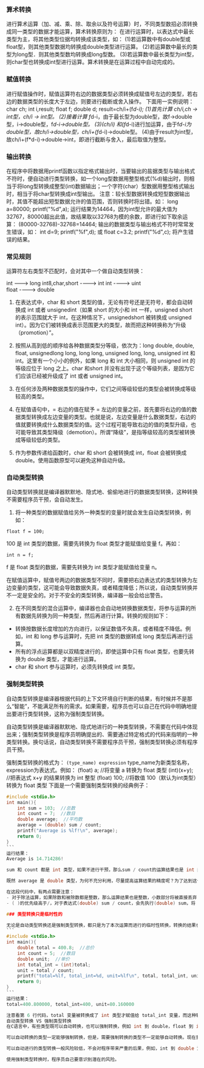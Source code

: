 

### 算术转换
进行算术运算（加、减、乘、除、取余以及符号运算）时，不同类型数招必须转换成同一类型的数据才能运算，算术转换原则为：
在进行运算时，以表达式中最长类型为主，将其他类型位据均转换成该类型，如：
(1)若运算数中有double型或float型，则其他类型数据均转换成double类型进行运算。
(2)若运算数中最长的类型为long型．则其他类型数均转换成long型数。
(3)若运算数中最长类型为int型，则char型也转换成int型进行运算。算术转换是在运算过程中自动完成的。

### 赋值转换
进行赋值操作时，赋值运算符右边的数据类型必须转换成赋值号左边的类型，若右边的数据类型的长度大于左边，则要进行截断或舍入操作。
下面用一实例说明：
      char ch;
      int i,result;
      float f;
      double d;
      result=ch/i+(f*d-i);
(1)首先计算 ch/i,ch → int型，ch/i → int型。
(2)接着计算 f*d-i，由于最长型为double型，故f→double型，i→double型，f*d-i→double型。
(3)(ch/i) 和(f*d-i)进行加运算，由于f*d-i为double型，故ch/i→double型，ch/i+(f*d-i)→double型。
(4)由于result为int型，故ch/i+(f*d-i)→double→int，即进行截断与舍入，最后取值为整型。

### 输出转换
在程序中将数据用printf函数以指定格式输出时，当要输出的盐据类型与输出格式不符时，便自动进行类型转换，如一个long型数据用整型格式(%d)输出时，则相当于将long型转换成整型(int)数据输出；一个字符(char）型数据用整型格式输出时，相当于将char型转换成int型输出。
注意：较长型数据转换成短型数据输出时，其值不能超出短型数据允许的值范围，否则转换时将出错。如：
      long a=80000;
      printf("%d",a);
运行结果为14464，因为int型允许的最大值为32767，80000超出此值，故结果取以32768为模的余数，即进行如下取余运算：
      (80000-32768)-32768=14464;
输出的数据类型与输出格式不符时常常发生错误，如：
      int d=9;
      printf("%f",d);
或
      float c=3.2;
      printf("%d",c);
将产生错误的结果。

### 常见规则
运算符左右类型不匹配时，会对其中一个做自动类型转换：

int     ---> long
int8,char,short   ----> int 
int     ----> uint  
float  ----> double 

1. 在表达式中，char 和 short 类型的值，无论有符号还是无符号，都会自动转换成 int 或者 unsignedint（如果 short 的大小和 int 一样，unsigned short 的表示范围就大于 int，在这种情况下，unsignedshort 被转换成 unsigned int）。因为它们被转换成表示范围更大的类型，故而把这种转换称为“升级（promotion）”。

2. 按照从高到低的顺序给各种数据类型分等级，依次为：long double, double, float, unsignedlong long, long long, unsigned long, long, unsigned int 和int。这里有一个小小的例外，如果 long 和 int 大小相同，则 unsigned int 的等级应位于 long 之上。char 和short 并没有出现于这个等级列表，是因为它们应该已经被升级成了 int 或者 unsigned int。

3. 在任何涉及两种数据类型的操作中，它们之间等级较低的类型会被转换成等级较高的类型。

4. 在赋值语句中，= 右边的值在赋予 = 左边的变量之前，首先要将右边的值的数据类型转换成左边变量的类型。也就是说，左边变量是什么数据类型，右边的值就要转换成什么数据类型的值。这个过程可能导致右边的值的类型升级，也可能导致其类型降级（demotion）。所谓“降级”，是指等级较高的类型被转换成等级较低的类型。

5. 作为参数传递给函数时，char 和 short 会被转换成 int，float 会被转换成 double。使用函数原型可以避免这种自动升级。



### 自动类型转换
自动类型转换就是编译器默默地、隐式地、偷偷地进行的数据类型转换，这种转换不需要程序员干预，会自动发生。

1. 将一种类型的数据赋值给另外一种类型的变量时就会发生自动类型转换，例如：
```
float f = 100;
```
100 是 int 类型的数据，需要先转换为 float 类型才能赋值给变量 f。再如：
```
int n = f;
```
f 是 float 类型的数据，需要先转换为 int 类型才能赋值给变量 n。

在赋值运算中，赋值号两边的数据类型不同时，需要把右边表达式的类型转换为左边变量的类型，这可能会导致数据失真，或者精度降低；所以说，自动类型转换并不一定是安全的。对于不安全的类型转换，编译器一般会给出警告。

2. 在不同类型的混合运算中，编译器也会自动地转换数据类型，将参与运算的所有数据先转换为同一种类型，然后再进行计算。转换的规则如下：
- 转换按数据长度增加的方向进行，以保证数值不失真，或者精度不降低。例如，int 和 long 参与运算时，先把 int 类型的数据转成 long 类型后再进行运算。
- 所有的浮点运算都是以双精度进行的，即使运算中只有 float 类型，也要先转换为 double 类型，才能进行运算。
- char 和 short 参与运算时，必须先转换成 int 类型。

### 强制类型转换
自动类型转换是编译器根据代码的上下文环境自行判断的结果，有时候并不是那么“智能”，不能满足所有的需求。如果需要，程序员也可以自己在代码中明确地提出要进行类型转换，这称为强制类型转换。

自动类型转换是编译器默默地、隐式地进行的一种类型转换，不需要在代码中体现出来；强制类型转换是程序员明确提出的、需要通过特定格式的代码来指明的一种类型转换。换句话说，自动类型转换不需要程序员干预，强制类型转换必须有程序员干预。

强制类型转换的格式为：
`(type_name) expression`
type_name为新类型名称，expression为表达式。例如：
(float) a;  //将变量 a 转换为 float 类型
(int)(x+y);  //把表达式 x+y 的结果转换为 int 整型
(float) 100;  //将数值 100（默认为int类型）转换为 float 类型
下面是一个需要强制类型转换的经典例子：
````c
#include <stdio.h>
int main(){
    int sum = 103;  //总数
    int count = 7;  //数目
    double average;  //平均数
    average = (double) sum / count;
    printf("Average is %lf!\n", average);
    return 0;
}
```
运行结果：
Average is 14.714286!

sum 和 count 都是 int 类型，如果不进行干预，那么sum / count的运算结果也是 int 类型，小数部分将被丢弃；虽然是 average 是 double 类型，可以接收小数部分，但是心有余力不足，小数部分提前就被“阉割”了，它只能接收到整数部分，这就导致除法运算的结果严重失真。

既然 average 是 double 类型，为何不充分利用，尽量提高运算结果的精度呢？为了达到这个目标，我们只要将 sum 或者 count 其中之一转换为 double 类型即可。上面的代码中，我们将 sum 强制转换为 double 类型，这样sum / count的结果也将变成 double 类型，就可以保留小数部分了，average 接收到的值也会更加精确。

在这段代码中，有两点需要注意：
- 对于除法运算，如果除数和被除数都是整数，那么运算结果也是整数，小数部分将被直接丢弃；如果除数和被除数其中有一个是小数，那么运算结果也是小数。这一点已在《C语言加减乘除运算》中进行了详细说明。
- ( )的优先级高于/，对于表达式(double) sum / count，会先执行(double) sum，将 sum 转换为 double 类型，然后再进行除法运算，这样运算结果也是 double 类型，能够保留小数部分。注意不要写作(double) (sum / count)，这样写运算结果将是 3.000000，仍然不能保留小数部分。

### 类型转换只是临时性的

无论是自动类型转换还是强制类型转换，都只是为了本次运算而进行的临时性转换，转换的结果也会保存到临时的内存空间，不会改变数据本来的类型或者值。请看下面的例子：
```
#include <stdio.h>
int main(){
    double total = 400.8;  //总价
    int count = 5;  //数目
    double unit;  //单价
    int total_int = (int)total;
    unit = total / count;
    printf("total=%lf, total_int=%d, unit=%lf\n", total, total_int, unit);
    return 0;
}
```
运行结果：
total=400.800000, total_int=400, unit=80.160000

注意看第 6 行代码，total 变量被转换成了 int 类型才赋值给 total_int 变量，而这种转换并未影响 total 变量本身的类型和值。如果 total 的值变了，那么 total 的输出结果将变为 400.000000；如果 total 的类型变了，那么 unit 的输出结果将变为 80.000000。
自动类型转换 VS 强制类型转换
在C语言中，有些类型既可以自动转换，也可以强制转换，例如 int 到 double，float 到 int 等；而有些类型只能强制转换，不能自动转换，例如以后将要学到的 void * 到 int *，int 到 char * 等。

可以自动转换的类型一定能够强制转换，但是，需要强制转换的类型不一定能够自动转换。现在我们学到的数据类型，既可以自动转换，又可以强制转换，以后我们还会学到一些只能强制转换而不能自动转换的类型。

可以自动进行的类型转换一般风险较低，不会对程序带来严重的后果，例如，int 到 double 没有什么缺点，float 到 int 顶多是数值失真。只能强制进行的类型转换一般风险较高，或者行为匪夷所思，例如，char * 到 int * 就是很奇怪的一种转换，这会导致取得的值也很奇怪，再如，int 到 char * 就是风险极高的一种转换，一般会导致程序崩溃。

使用强制类型转换时，程序员自己要意识到潜在的风险。
